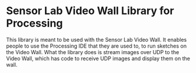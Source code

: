 # Sensor Lab Video Wall Library for Processing

This library is meant to be used with the Sensor Lab Video Wall. It enables people to use the
Processing IDE that they are used to, to run sketches on the Video Wall. What the library does
is stream images over UDP to the Video Wall, which has code to receive UDP images and display them
on the wall.

  